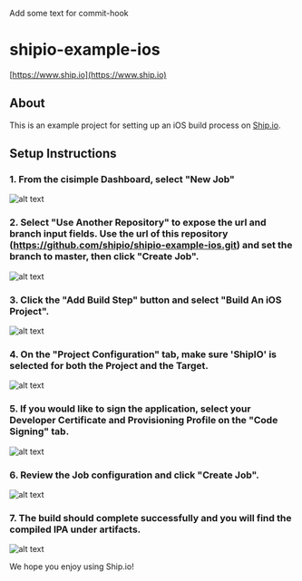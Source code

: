 Add some text for commit-hook

# shipio-example-ios
[https://www.ship.io](https://www.ship.io)

## About
This is an example project for setting up an iOS build process on [Ship.io](https://www.ship.io).

## Setup Instructions

### 1. From the cisimple Dashboard, select "New Job"

![alt text](https://raw.github.com/cisimple-team/cisimple-example-ios/master/readme-images/screenshot1.png "Screenshot 1")

### 2. Select "Use Another Repository" to expose the url and branch input fields.  Use the url of this repository (https://github.com/shipio/shipio-example-ios.git) and set the branch to master, then click "Create Job".

![alt text](https://raw.github.com/cisimple-team/cisimple-example-ios/master/readme-images/screenshot2.png "Screenshot 2")

### 3. Click the "Add Build Step" button and select "Build An iOS Project".

![alt text](https://raw.github.com/cisimple-team/cisimple-example-ios/master/readme-images/screenshot3.png "Screenshot 3")

### 4. On the "Project Configuration" tab, make sure 'ShipIO' is selected for both the Project and the Target.

![alt text](https://raw.github.com/cisimple-team/cisimple-example-ios/master/readme-images/screenshot4.png "Screenshot 4")

### 5. If you would like to sign the application, select your Developer Certificate and Provisioning Profile on the "Code Signing" tab.

![alt text](https://raw.github.com/cisimple-team/cisimple-example-ios/master/readme-images/screenshot5.png "Screenshot 5")

### 6. Review the Job configuration and click "Create Job".

![alt text](https://raw.github.com/cisimple-team/cisimple-example-ios/master/readme-images/screenshot6.png "Screenshot 6")

### 7. The build should complete successfully and you will find the compiled IPA under artifacts.

![alt text](https://raw.github.com/cisimple-team/cisimple-example-ios/master/readme-images/screenshot7.png "Screenshot 7")

We hope you enjoy using Ship.io!
